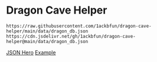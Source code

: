 # Dragon Cave Helper

```
https://raw.githubusercontent.com/1ackbfun/dragon-cave-helper/main/data/dragon_db.json
https://cdn.jsdelivr.net/gh/1ackbfun/dragon-cave-helper@main/data/dragon_db.json
```

[JSON Hero](https://jsonhero.io/) [Example](https://jsonhero.io/j/ixrJ50Rm0xbT)
